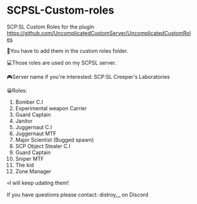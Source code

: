 # SCPSL-Custom-roles
SCP:SL Custom Roles for the plugin https://github.com/UncomplicatedCustomServer/UncomplicatedCustomRoles

👀You have to add them in the custom roles folder.

💻Those roles are used on my SCPSL server.

🎮Server name if you're interested: SCP:SL Creeper's Laboratories

😀Roles:

1. Bomber C.I
2. Experimental weapon Carrier
3. Guard Captain
4. Janitor
5. Juggernaut C.I
6. Juggernaut MTF
7. Major Scientist (Bugged spawn)
8. SCP Object Stealer C.I
9. Guard Captain
10. Sniper MTF
11. The kid
12. Zone Manager

💀I will keep udating them!

If you have questions please contact: distroy__ on Discord
